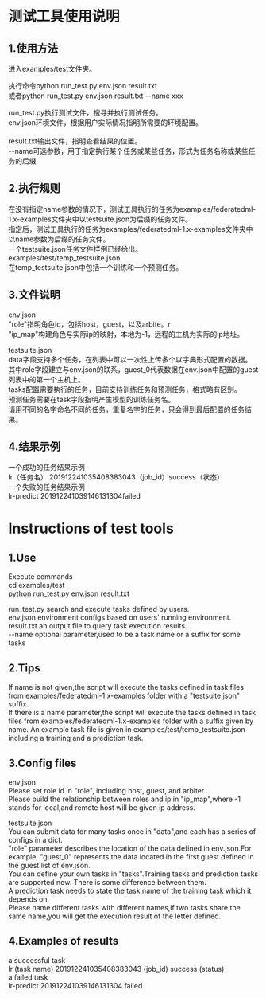 
测试工具使用说明
================
1.使用方法
------
进入examples/test文件夹。<br>

执行命令python run_test.py env.json result.txt<br>
或者python run_test.py env.json result.txt --name xxx<br>

run_test.py执行测试文件，搜寻并执行测试任务。<br>
env.json环境文件，根据用户实际情况指明所需要的环境配置。<br>  
result.txt输出文件，指明查看结果的位置。<br>
--name可选参数，用于指定执行某个任务或某些任务，形式为任务名称或某些任务的后缀<br>

2.执行规则
---------
在没有指定name参数的情况下，测试工具执行的任务为examples/federatedml-1.x-examples文件夹中以testsuite.json为后缀的任务文件。<br>
指定后，测试工具执行的任务为examples/federatedml-1.x-examples文件夹中以name参数为后缀的任务文件。<br>
一个testsuite.json任务文件样例已经给出。<br>
examples/test/temp_testsuite.json<br>
在temp_testsuite.json中包括一个训练和一个预测任务。<br>

3.文件说明
-----------
env.json<br>
"role"指明角色id，包括host，guest，以及arbite。r<br>
"ip_map"构建角色与实际ip的映射，本地为-1，远程的主机为实际的ip地址。<br>

testsuite.json<br>
data字段支持多个任务，在列表中可以一次性上传多个以字典形式配置的数据。<br>
其中role字段建立与env.json的联系，guest_0代表数据在env.json中配置的guest列表中的第一个主机上。<br>
tasks配置需要执行的任务，目前支持训练任务和预测任务，格式略有区别。<br>
预测任务需要在task字段指明产生模型的训练任务名。<br>
请用不同的名字命名不同的任务，重复名字的任务，只会得到最后配置的任务结果。<br>
  
 4.结果示例
 -----------
  一个成功的任务结果示例<br>
  lr（任务名）     201912241035408383043（job_id）success（状态）<br>
  一个失败的任务结果示例<br>
  lr-predict      201912241039146131304failed

Instructions of test tools
=================
1.Use 
------
Execute commands<br>
cd examples/test<br>
python run_test.py env.json result.txt <br>

run_test.py  search and execute tasks defined by users. <br>
env.json environment configs based on users' running environment. <br>
result.txt an output file to query task execution results. <br>
--name optional parameter,used to be a task name or a suffix for some tasks

2.Tips
------
If name is not given,the script will execute the tasks defined in task files from examples/federatedml-1.x-examples folder with a "testsuite.json" suffix.<br>
If there is a name parameter,the script will execute the tasks defined in task files from examples/federatedml-1.x-examples folder with a suffix given by name.
An example task file is given in examples/test/temp_testsuite.json including a training and a prediction task. <br>

3.Config files
------
env.json <br>
Please set role id in "role", including host, guest, and arbiter.<br>
Please build the relationship between roles and ip in "ip_map",where -1 stands for local,and remote host will be given ip address. <br>

testsuite.json <br>
You can submit data for many tasks once in "data",and each has a series of configs in a dict.<br>
"role" parameter describes the location of the data defined in env.json.For example, "guest_0" represents the data located in the first guest defined in the guest list of env.json. <br>
You can define your own tasks in "tasks".Training tasks and prediction tasks are supported now. There is some difference between them.<br>
A prediction task needs to state the task name of the training task which it depends on. <br>
Please name different tasks with different names,if two tasks share the same name,you will get the execution result of the letter defined. <br>

4.Examples of results
------
a successful task<br>
lr (task name) 201912241035408383043 (job_id) success (status) <br>
a failed task<br>
lr-predict 201912241039146131304 failed
